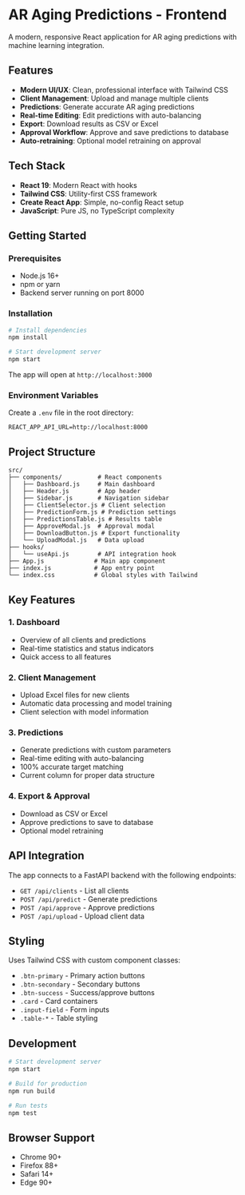 # AR Aging Predictions - Frontend

A modern, responsive React application for AR aging predictions with machine learning integration.

## Features

- **Modern UI/UX**: Clean, professional interface with Tailwind CSS
- **Client Management**: Upload and manage multiple clients
- **Predictions**: Generate accurate AR aging predictions
- **Real-time Editing**: Edit predictions with auto-balancing
- **Export**: Download results as CSV or Excel
- **Approval Workflow**: Approve and save predictions to database
- **Auto-retraining**: Optional model retraining on approval

## Tech Stack

- **React 19**: Modern React with hooks
- **Tailwind CSS**: Utility-first CSS framework
- **Create React App**: Simple, no-config React setup
- **JavaScript**: Pure JS, no TypeScript complexity

## Getting Started

### Prerequisites

- Node.js 16+ 
- npm or yarn
- Backend server running on port 8000

### Installation

```bash
# Install dependencies
npm install

# Start development server
npm start
```

The app will open at `http://localhost:3000`

### Environment Variables

Create a `.env` file in the root directory:

```env
REACT_APP_API_URL=http://localhost:8000
```

## Project Structure

```
src/
├── components/          # React components
│   ├── Dashboard.js     # Main dashboard
│   ├── Header.js        # App header
│   ├── Sidebar.js       # Navigation sidebar
│   ├── ClientSelector.js # Client selection
│   ├── PredictionForm.js # Prediction settings
│   ├── PredictionsTable.js # Results table
│   ├── ApproveModal.js  # Approval modal
│   ├── DownloadButton.js # Export functionality
│   └── UploadModal.js   # Data upload
├── hooks/
│   └── useApi.js        # API integration hook
├── App.js              # Main app component
├── index.js            # App entry point
└── index.css           # Global styles with Tailwind
```

## Key Features

### 1. Dashboard
- Overview of all clients and predictions
- Real-time statistics and status indicators
- Quick access to all features

### 2. Client Management
- Upload Excel files for new clients
- Automatic data processing and model training
- Client selection with model information

### 3. Predictions
- Generate predictions with custom parameters
- Real-time editing with auto-balancing
- 100% accurate target matching
- Current column for proper data structure

### 4. Export & Approval
- Download as CSV or Excel
- Approve predictions to save to database
- Optional model retraining

## API Integration

The app connects to a FastAPI backend with the following endpoints:

- `GET /api/clients` - List all clients
- `POST /api/predict` - Generate predictions
- `POST /api/approve` - Approve predictions
- `POST /api/upload` - Upload client data

## Styling

Uses Tailwind CSS with custom component classes:

- `.btn-primary` - Primary action buttons
- `.btn-secondary` - Secondary buttons
- `.btn-success` - Success/approve buttons
- `.card` - Card containers
- `.input-field` - Form inputs
- `.table-*` - Table styling

## Development

```bash
# Start development server
npm start

# Build for production
npm run build

# Run tests
npm test
```

## Browser Support

- Chrome 90+
- Firefox 88+
- Safari 14+
- Edge 90+
